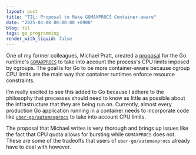```yaml
---
layout: post
title: "TIL: Proposal to Make GOMAXPROCS Container-aware"
date: "2025-04-08 00:00:00 +0900"
blog: til
tags: go programming
render_with_liquid: false
---
```


One of my former colleagues, Michael Pratt, created a
[proposal](https://github.com/golang/go/issues/73193) for the Go runtime's
[`GOMAXPROCS`](https://pkg.go.dev/runtime#GOMAXPROCS) to take into account the
process's CPU limits imposed by cgroups. The goal is for Go to be more
container-aware because cgroup CPU limits are the main way that container
runtimes enforce resource constraints.

I'm really excited to see this added to Go because I adhere to the philosophy
that processes should need to know as little as possible about the
infrastructure that they are being run on. Currently, almost every production Go
application running in a container needs to incorporate code like
[`uber-go/automaxprocs`](https://github.com/uber-go/automaxprocs) to take into
account CPU limits.

The proposal that Michael writes is very thorough and brings up issues like the
fact that CPU quota allows for bursting while `GOMAXPROCS` does not. These are
some of the tradeoffs that users of `uber-go/automaxprocs` already have to deal
with however.
